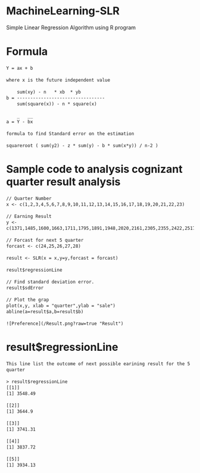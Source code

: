 # MachineLearning-SLR
Simple Linear Regression Algorithm using R program

# Formula
    Y = ax + b
  
    where x is the future independent value
    
        sum(xy) - n   * xb  * yb
    b = ---------------------------------
        sum(square(x)) - n * square(x)
        
        _   __
    a = Y - bx
    
    formula to find Standard error on the estimation
    
    squareroot ( sum(y2) - z * sum(y) - b * sum(x*y)) / n-2 )
    
    
    
# Sample code to analysis cognizant quarter result analysis

    // Quarter Number
    x <- c(1,2,3,4,5,6,7,8,9,10,11,12,13,14,15,16,17,18,19,20,21,22,23)

    // Earning Result
    y <- c(1371,1485,1600,1663,1711,1795,1891,1948,2020,2161,2305,2355,2422,2517,2581,2742,2911,3085,3187,3232,3202,3369,3453)

    // Forcast for next 5 quarter
    forcast <- c(24,25,26,27,28)

    result <- SLR(x = x,y=y,forcast = forcast)

    result$regressionLine

    // Find standard deviation error.
    result$sdError

    // Plot the grap
    plot(x,y, xlab = "quarter",ylab = "sale")
    abline(a=result$a,b=result$b)

    ![Preference](/Result.png?raw=true "Result")

# result$regressionLine
    This line list the outcome of next possible earining result for the 5 quarter 

    > result$regressionLine
    [[1]]
    [1] 3548.49

    [[2]]
    [1] 3644.9

    [[3]]
    [1] 3741.31

    [[4]]
    [1] 3837.72

    [[5]]
    [1] 3934.13
